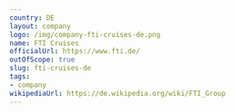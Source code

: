 ```yaml
---
country: DE
layout: company
logo: /img/company-fti-cruises-de.png
name: FTI Cruises
officialUrl: https://www.fti.de/
outOfScope: true
slug: fti-cruises-de
tags:
- company
wikipediaUrl: https://de.wikipedia.org/wiki/FTI_Group
---
```

